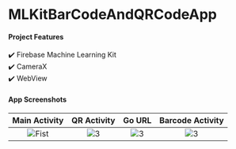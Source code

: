 # MLKitBarCodeAndQRCodeApp


#### Project Features
 :heavy_check_mark: Firebase Machine Learning Kit<br>
 :heavy_check_mark: CameraX <br>
 :heavy_check_mark: WebView <br>

#### App Screenshots

| Main Activity | QR Activity | Go URL | Barcode Activity | 
|:-:|:-:|:-:|:-:|
| ![Fist](https://user-images.githubusercontent.com/63645518/208238589-0ca78b3d-0db8-4dc5-9b26-bbf11607fa5b.jpeg) | ![3](https://user-images.githubusercontent.com/63645518/208238613-27a73d8f-2986-4500-8af9-440d1bb764e4.jpeg) | ![3](https://user-images.githubusercontent.com/63645518/208238631-68033842-45c6-4b0f-bbcf-00959f502481.jpeg)| ![3](https://user-images.githubusercontent.com/63645518/208238668-8aa374c3-3f58-40bb-ad70-f9decc0b140f.jpeg) 
